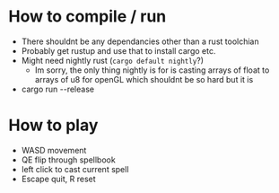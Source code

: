 # How to compile / run
* There shouldnt be any dependancies other than a rust toolchian
* Probably get rustup and use that to install cargo etc.
* Might need nightly rust (`cargo default nightly`?)
  * Im sorry, the only thing nightly is for is casting arrays of float to arrays of u8 for openGL which shouldnt be so hard but it is
 * cargo run --release

 # How to play
 * WASD movement
 * QE flip through spellbook
 * left click to cast current spell
 * Escape quit, R reset